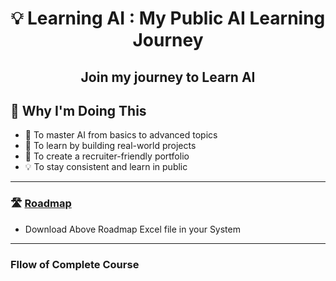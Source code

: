 <h1 align="center">
💡 Learning AI : My Public AI Learning Journey
</h1>


<h2 align="center"> 
    Join my journey to Learn AI 
</h2>


 ## 📍 Why I'm Doing This



- 🎯 To master AI from basics to advanced topics
- 📖 To learn by building real-world projects
- 💼 To create a recruiter-friendly portfolio
- 💡 To stay consistent and learn in public

---

### 🛣️ [Roadmap](https://github.com/prapti3/LearningAi/blob/main/Ai%20Roadmap.xlsm)
- Download Above Roadmap Excel file in your System
  

---


### Fllow of Complete Course




